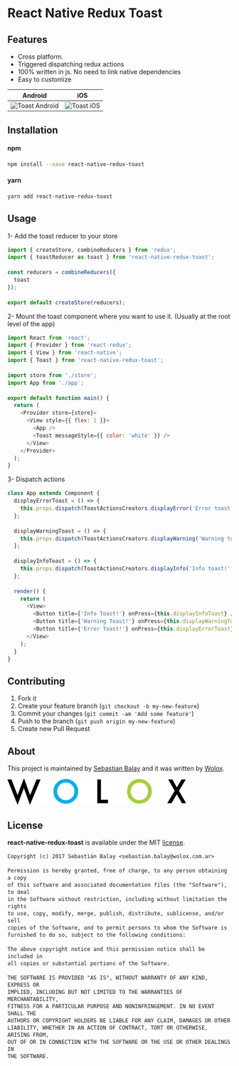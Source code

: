 React Native Redux Toast
==================

## Features

- Cross platform.
- Triggered dispatching redux actions
- 100% written in js. No need to link native dependencies
- Easy to customize

Android | iOS
:-------------------------:|:-------------------------:
![Toast Android](Assets/toast-android.gif "Android")  |  ![Toast iOS](Assets/toast-ios.gif "iOS")

## Installation

#### npm
```bash
npm install --save react-native-redux-toast
```

#### yarn
```bash
yarn add react-native-redux-toast
```

## Usage

1- Add the toast reducer to your store

```js
import { createStore, combineReducers } from 'redux';
import { toastReducer as toast } from 'react-native-redux-toast';

const reducers = combineReducers({
  toast
});

export default createStore(reducers);
```

2- Mount the toast component where you want to use it. (Usually at the root level of the app)

```js
import React from 'react';
import { Provider } from 'react-redux';
import { View } from 'react-native';
import { Toast } from 'react-native-redux-toast';

import store from './store';
import App from './app';

export default function main() {
  return (
    <Provider store={store}>
      <View style={{ flex: 1 }}>
        <App />
        <Toast messageStyle={{ color: 'white' }} />
      </View>
    </Provider>
  );
}

```

3- Dispatch actions

```js
class App extends Component {
  displayErrorToast = () => {
    this.props.dispatch(ToastActionsCreators.displayError('Error toast!'));
  };

  displayWarningToast = () => {
    this.props.dispatch(ToastActionsCreators.displayWarning('Warning toast!', 2000));
  };

  displayInfoToast = () => {
    this.props.dispatch(ToastActionsCreators.displayInfo('Info toast!', 5000));
  };

  render() {
    return (
      <View>
        <Button title={'Info Toast!'} onPress={this.displayInfoToast} />
        <Button title={'Warning Toast!'} onPress={this.displayWarningToast} />
        <Button title={'Error Toast!'} onPress={this.displayErrorToast} />
      </View>
    );
  }
}

```

## Contributing

1. Fork it
2. Create your feature branch (`git checkout -b my-new-feature`)
3. Commit your changes (`git commit -am 'Add some feature'`)
4. Push to the branch (`git push origin my-new-feature`)
5. Create new Pull Request

## About

This project is maintained by [Sebastian Balay](https://github.com/sbalay) and it was written by [Wolox](http://www.wolox.com.ar).

![Wolox](https://raw.githubusercontent.com/Wolox/press-kit/master/logos/logo_banner.png)


## License

**react-native-redux-toast** is available under the MIT [license](LICENSE).

    Copyright (c) 2017 Sebastián Balay <sebastian.balay@wolox.com.ar>

    Permission is hereby granted, free of charge, to any person obtaining a copy
    of this software and associated documentation files (the "Software"), to deal
    in the Software without restriction, including without limitation the rights
    to use, copy, modify, merge, publish, distribute, sublicense, and/or sell
    copies of the Software, and to permit persons to whom the Software is
    furnished to do so, subject to the following conditions:

    The above copyright notice and this permission notice shall be included in
    all copies or substantial portions of the Software.

    THE SOFTWARE IS PROVIDED "AS IS", WITHOUT WARRANTY OF ANY KIND, EXPRESS OR
    IMPLIED, INCLUDING BUT NOT LIMITED TO THE WARRANTIES OF MERCHANTABILITY,
    FITNESS FOR A PARTICULAR PURPOSE AND NONINFRINGEMENT. IN NO EVENT SHALL THE
    AUTHORS OR COPYRIGHT HOLDERS BE LIABLE FOR ANY CLAIM, DAMAGES OR OTHER
    LIABILITY, WHETHER IN AN ACTION OF CONTRACT, TORT OR OTHERWISE, ARISING FROM,
    OUT OF OR IN CONNECTION WITH THE SOFTWARE OR THE USE OR OTHER DEALINGS IN
    THE SOFTWARE.
